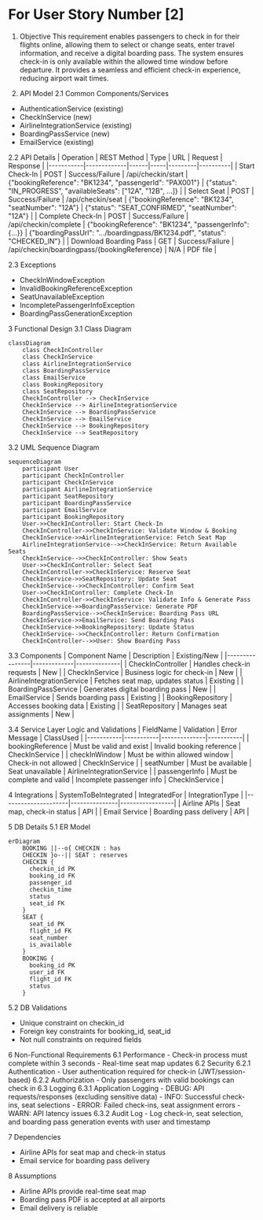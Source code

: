 # For User Story Number [2]

1. Objective
This requirement enables passengers to check in for their flights online, allowing them to select or change seats, enter travel information, and receive a digital boarding pass. The system ensures check-in is only available within the allowed time window before departure. It provides a seamless and efficient check-in experience, reducing airport wait times.

2. API Model
  2.1 Common Components/Services
  - AuthenticationService (existing)
  - CheckInService (new)
  - AirlineIntegrationService (existing)
  - BoardingPassService (new)
  - EmailService (existing)

  2.2 API Details
| Operation | REST Method | Type | URL | Request | Response |
|-----------|-------------|------|-----|---------|----------|
| Start Check-In | POST | Success/Failure | /api/checkin/start | {"bookingReference": "BK1234", "passengerId": "PAX001"} | {"status": "IN_PROGRESS", "availableSeats": ["12A", "12B", ...]} |
| Select Seat | POST | Success/Failure | /api/checkin/seat | {"bookingReference": "BK1234", "seatNumber": "12A"} | {"status": "SEAT_CONFIRMED", "seatNumber": "12A"} |
| Complete Check-In | POST | Success/Failure | /api/checkin/complete | {"bookingReference": "BK1234", "passengerInfo": {...}} | {"boardingPassUrl": ".../boardingpass/BK1234.pdf", "status": "CHECKED_IN"} |
| Download Boarding Pass | GET | Success/Failure | /api/checkin/boardingpass/{bookingReference} | N/A | PDF file |

  2.3 Exceptions
  - CheckInWindowException
  - InvalidBookingReferenceException
  - SeatUnavailableException
  - IncompletePassengerInfoException
  - BoardingPassGenerationException

3 Functional Design
  3.1 Class Diagram
```mermaid
classDiagram
    class CheckInController
    class CheckInService
    class AirlineIntegrationService
    class BoardingPassService
    class EmailService
    class BookingRepository
    class SeatRepository
    CheckInController --> CheckInService
    CheckInService --> AirlineIntegrationService
    CheckInService --> BoardingPassService
    CheckInService --> EmailService
    CheckInService --> BookingRepository
    CheckInService --> SeatRepository
```

  3.2 UML Sequence Diagram
```mermaid
sequenceDiagram
    participant User
    participant CheckInController
    participant CheckInService
    participant AirlineIntegrationService
    participant SeatRepository
    participant BoardingPassService
    participant EmailService
    participant BookingRepository
    User->>CheckInController: Start Check-In
    CheckInController->>CheckInService: Validate Window & Booking
    CheckInService->>AirlineIntegrationService: Fetch Seat Map
    AirlineIntegrationService-->>CheckInService: Return Available Seats
    CheckInService-->>CheckInController: Show Seats
    User->>CheckInController: Select Seat
    CheckInController->>CheckInService: Reserve Seat
    CheckInService->>SeatRepository: Update Seat
    CheckInService-->>CheckInController: Confirm Seat
    User->>CheckInController: Complete Check-In
    CheckInController->>CheckInService: Validate Info & Generate Pass
    CheckInService->>BoardingPassService: Generate PDF
    BoardingPassService-->>CheckInService: Boarding Pass URL
    CheckInService->>EmailService: Send Boarding Pass
    CheckInService->>BookingRepository: Update Status
    CheckInService-->>CheckInController: Return Confirmation
    CheckInController-->>User: Show Boarding Pass
```

  3.3 Components
| Component Name | Description | Existing/New |
|----------------|-------------|--------------|
| CheckInController | Handles check-in requests | New |
| CheckInService | Business logic for check-in | New |
| AirlineIntegrationService | Fetches seat map, updates status | Existing |
| BoardingPassService | Generates digital boarding pass | New |
| EmailService | Sends boarding pass | Existing |
| BookingRepository | Accesses booking data | Existing |
| SeatRepository | Manages seat assignments | New |

  3.4 Service Layer Logic and Validations
| FieldName | Validation | Error Message | ClassUsed |
|-----------|-----------|--------------|-----------|
| bookingReference | Must be valid and exist | Invalid booking reference | CheckInService |
| checkInWindow | Must be within allowed window | Check-in not allowed | CheckInService |
| seatNumber | Must be available | Seat unavailable | AirlineIntegrationService |
| passengerInfo | Must be complete and valid | Incomplete passenger info | CheckInService |

4 Integrations
| SystemToBeIntegrated | IntegratedFor | IntegrationType |
|---------------------|---------------|-----------------|
| Airline APIs | Seat map, check-in status | API |
| Email Service | Boarding pass delivery | API |

5 DB Details
  5.1 ER Model
```mermaid
erDiagram
    BOOKING ||--o{ CHECKIN : has
    CHECKIN }o--|| SEAT : reserves
    CHECKIN {
      checkin_id PK
      booking_id FK
      passenger_id
      checkin_time
      status
      seat_id FK
    }
    SEAT {
      seat_id PK
      flight_id FK
      seat_number
      is_available
    }
    BOOKING {
      booking_id PK
      user_id FK
      flight_id FK
      status
    }
```

  5.2 DB Validations
  - Unique constraint on checkin_id
  - Foreign key constraints for booking_id, seat_id
  - Not null constraints on required fields

6 Non-Functional Requirements
  6.1 Performance
    - Check-in process must complete within 3 seconds
    - Real-time seat map updates
  6.2 Security
    6.2.1 Authentication
      - User authentication required for check-in (JWT/session-based)
    6.2.2 Authorization
      - Only passengers with valid bookings can check in
  6.3 Logging
    6.3.1 Application Logging
      - DEBUG: API requests/responses (excluding sensitive data)
      - INFO: Successful check-ins, seat selections
      - ERROR: Failed check-ins, seat assignment errors
      - WARN: API latency issues
    6.3.2 Audit Log
      - Log check-in, seat selection, and boarding pass generation events with user and timestamp

7 Dependencies
  - Airline APIs for seat map and check-in status
  - Email service for boarding pass delivery

8 Assumptions
  - Airline APIs provide real-time seat map
  - Boarding pass PDF is accepted at all airports
  - Email delivery is reliable
